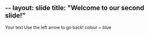 --
layout: slide
title: "Welcome to our second slide!"
---
Your text
Use the left arrow to go back!
colour = blue 

